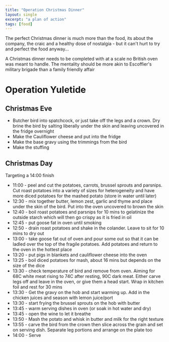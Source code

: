 ```yaml
---
title: "Operation Christmas Dinner"
layout: single
excerpt: "a plan of action"
tags: [food]
---
```


The perfect Christmas dinner is much more than the food, its about the company, the craic and a healthy dose of nostalgia - but it can't hurt to try and perfect the food anyway...

A Christmas dinner needs to be completed with at a scale no British oven was meant to handle. The mentality should be more akin to Escoffier's military brigade than a family friendly affair

# Operation Yuletide

## Christmas Eve

- Butcher bird into spatchcock, or just take off the legs and a crown. Dry brine the bird by salting liberally under the skin and leaving uncovered in the fridge overnight
- Make the Cauliflower cheese and put into the fridge
- Make the base gravy using the trimmings from the bird
- Make the stuffing 

## Christmas Day

Targeting a 14:00 finish

- 11:00 - peel and cut the potatoes, carrots, brussel sprouts and parsnips. Cut roast potatoes into a variety of sizes for heterogeneity and have more diced potatoes for the mashed potato (store in water until later)
- 12:30 - mix together butter, lemon zest, garlic and thyme and place under the skin of the bird. Put into the oven uncovered to brown the skin 
- 12:40 - boil roast potatoes and parsnips for 10 mins to gelatinize the outside starch which will then go crispy as it is fried in oil
- 12:45 - put goose fat in oven until smoking
- 12:50 - drain roast potatoes and shake in the colander. Leave to sit for 10 mins to dry out
- 13:00 - take goose fat out of oven and pour some out so that it can be ladled over the top of the fragile potatoes. Add potatoes and return to the oven in the hottest place
- 13:20 - put pigs in blankets and cauliflower cheese into the oven
- 13:25 - boil diced potatoes for mash, about 16 mins but depends on the size of the dice
- 13:30 - check temperature of bird and remove from oven. Aiming for 68C white meat rising to 74C after resting, 90C dark meat. Either carve legs off and leave in the oven, or give them a head start. Wrap in kitchen foil and rest for 30 mins
- 13:30 - Get the gravy on the hob and start warming up. Add in the chicken juices and season with lemon juice/port
- 13:30 - start frying the brussel sprouts on the hob with butter
- 13:45 - warm serving dishes in oven (or soak in hot water and dry)
- 13:45 - open the wine to let it breathe
- 13:50 - Mash the potato and whisk in butter and milk for the right texture
- 13:55 - carve the bird from the crown then slice across the grain and set on serving dish. Separate leg portions and arrange on the plate too
- 14:00 - Serve

  
